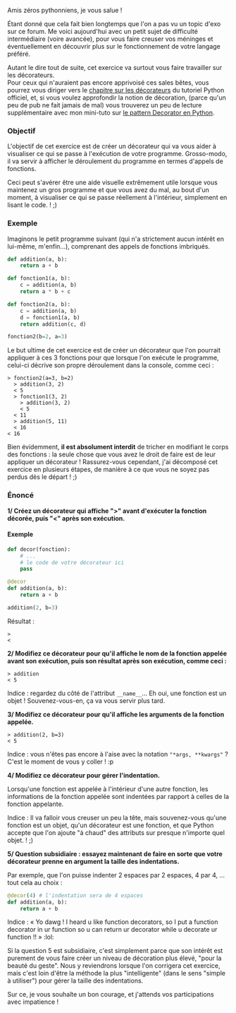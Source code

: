 Amis zéros pythonniens, je vous salue !  

Étant donné que cela fait bien longtemps que l'on a pas vu un topic d'exo sur ce forum. Me voici aujourd'hui avec un petit sujet de difficulté intermédiaire (voire avancée), pour vous faire creuser vos méninges et éventuellement en découvrir plus sur le fonctionnement de votre langage préféré.  

Autant le dire tout de suite, cet exercice va surtout vous faire travailler sur les décorateurs.  
Pour ceux qui n'auraient pas encore apprivoisé ces sales bêtes, vous pourrez vous diriger vers le [chapitre sur les décorateurs](https://zestedesavoir.com/tutoriels/954/notions-de-python-avancees/2-functions/3-decorators/) du tutoriel Python officiel, et, si vous voulez approfondir la notion de décoration, (parce qu'un peu de pub ne fait jamais de mal) vous trouverez un peu de lecture supplémentaire avec mon mini-tuto sur [le pattern Decorator en Python](http://sdz.tdct.org/sdz/le-pattern-decorator-en-python.html).  

### Objectif

L'objectif de cet exercice est de créer un décorateur qui va vous aider à visualiser ce qui se passe à l'exécution de votre programme. Grosso-modo, il va servir à afficher le déroulement du programme en termes d'appels de fonctions.  

Ceci peut s'avérer être une aide visuelle extrêmement utile lorsque vous maintenez un gros programme et que vous avez du mal, au bout d'un moment, à visualiser ce qui se passe réellement à l'intérieur, simplement en lisant le code. ! ;)  

### Exemple

Imaginons le petit programme suivant (qui n'a strictement aucun intérêt en lui-même, m'enfin...), comprenant des appels de fonctions imbriqués.  

```python
def addition(a, b):
    return a + b

def fonction1(a, b):
    c = addition(a, b)
    return a * b + c

def fonction2(a, b):
    c = addition(a, b)
    d = fonction1(a, b)
    return addition(c, d)

fonction2(b=2, a=3)
```

Le but ultime de cet exercice est de créer un décorateur que l'on pourrait appliquer à ces 3 fonctions pour que lorsque l'on exécute le programme, celui-ci décrive son propre déroulement dans la console, comme ceci :  

```console
> fonction2(a=3, b=2)
  > addition(3, 2)
  < 5
  > fonction1(3, 2)
    > addition(3, 2)
    < 5
  < 11
  > addition(5, 11)
  < 16
< 16
```

Bien évidemment, **il est absolument interdit** de tricher en modifiant le corps des fonctions : la seule chose que vous avez le droit de faire est de leur appliquer un décorateur ! Rassurez-vous cependant, j'ai décomposé cet exercice en plusieurs étapes, de manière à ce que vous ne soyez pas perdus dès le départ ! ;)   

### Énoncé

**1/ Créez un décorateur qui affiche ">" avant d'exécuter la fonction décorée, puis "<" après son exécution.**  

#### Exemple

```python
def decor(fonction):
    # ...
    # le code de votre décorateur ici
    pass

@decor
def addition(a, b):
    return a + b

addition(2, b=3)
```

Résultat :  

```plain
>
<
```

**2/ Modifiez ce décorateur pour qu'il affiche le nom de la fonction appelée avant son exécution, puis son résultat après son exécution, comme ceci :**  

```plain
> addition
< 5
```

Indice : regardez du côté de l'attribut `__name__`... Eh oui, une fonction est un objet ! Souvenez-vous-en, ça va vous servir plus tard.  

**3/ Modifiez ce décorateur pour qu'il affiche les arguments de la fonction appelée.**  

```plain
> addition(2, b=3)
< 5
```

Indice : vous n'êtes pas encore à l'aise avec la notation `"*args, **kwargs"` ? C'est le moment de vous y coller ! :p  

**4/ Modifiez ce décorateur pour gérer l'indentation.**  

Lorsqu'une fonction est appelée à l'intérieur d'une autre fonction, les informations de la fonction appelée sont indentées par rapport à celles de la fonction appelante.  

Indice : Il va falloir vous creuser un peu la tête, mais souvenez-vous qu'une fonction est un objet, qu'un décorateur est une fonction, et que Python accepte que l'on ajoute "à chaud" des attributs sur presque n'importe quel objet. ! ;)

**5/ Question subsidiaire : essayez maintenant de faire en sorte que votre décorateur prenne en argument la taille des indentations.**  

Par exemple, que l'on puisse indenter 2 espaces par 2 espaces, 4 par 4, ... tout cela au choix :  

```python
@decor(4) # l'indentation sera de 4 espaces
def addition(a, b):
    return a + b
```

Indice : « Yo dawg ! I heard u like function decorators, so I put a function decorator in ur function so u can return ur decorator while u decorate ur function !! » :lol:

Si la question 5 est subsidiaire, c'est simplement parce que son intérêt est purement de vous faire créer un niveau de décoration plus élevé, "pour la beauté du geste". Nous y reviendrons lorsque l'on corrigera cet exercice, mais c'est loin d'être la méthode la plus "intelligente" (dans le sens "simple à utiliser") pour gérer la taille des indentations.  

Sur ce, je vous souhaîte un bon courage, et j'attends vos participations avec impatience !